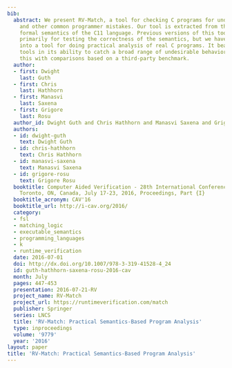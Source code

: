 ```yaml
---
bib:
  abstract: We present RV-Match, a tool for checking C programs for undefined behavior
    and other common programmer mistakes. Our tool is extracted from the most complete
    formal semantics of the C11 language. Previous versions of this tool were used
    primarily for testing the correctness of the semantics, but we have improved it
    into a tool for doing practical analysis of real C programs. It beats many similar
    tools in its ability to catch a broad range of undesirable behaviors. We demonstrate
    this with comparisons based on a third-party benchmark.
  author:
  - first: Dwight
    last: Guth
  - first: Chris
    last: Hathhorn
  - first: Manasvi
    last: Saxena
  - first: Grigore
    last: Rosu
  author_id: Dwight Guth and Chris Hathhorn and Manasvi Saxena and Grigore Rosu
  authors:
  - id: dwight-guth
    text: Dwight Guth
  - id: chris-hathhorn
    text: Chris Hathhorn
  - id: manasvi-saxena
    text: Manasvi Saxena
  - id: grigore-rosu
    text: Grigore Rosu
  booktitle: Computer Aided Verification - 28th International Conference, {CAV} 2016,
    Toronto, ON, Canada, July 17-23, 2016, Proceedings, Part {I}
  booktitle_acronym: CAV'16
  booktitle_url: http://i-cav.org/2016/
  category:
  - fsl
  - matching_logic
  - executable_semantics
  - programming_languages
  - k
  - runtime_verification
  date: 2016-07-01
  doi: http://dx.doi.org/10.1007/978-3-319-41528-4_24
  id: guth-hathhorn-saxena-rosu-2016-cav
  month: July
  pages: 447-453
  presentation: 2016-07-21-RV
  project_name: RV-Match
  project_url: https://runtimeverification.com/match
  publisher: Springer
  series: LNCS
  title: 'RV-Match: Practical Semantics-Based Program Analysis'
  type: inproceedings
  volume: '9779'
  year: '2016'
layout: paper
title: 'RV-Match: Practical Semantics-Based Program Analysis'
---
```

